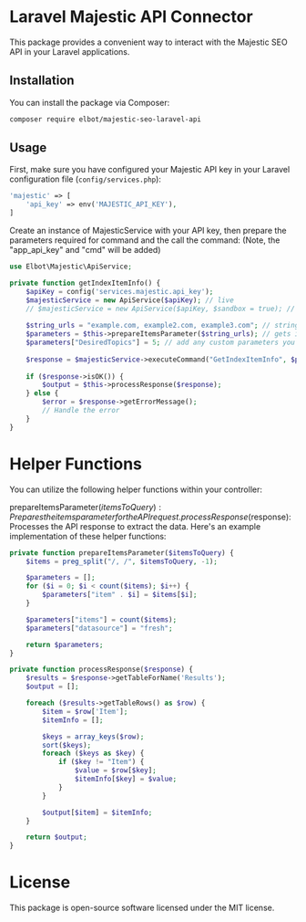 # Laravel Majestic API Connector

This package provides a convenient way to interact with the Majestic SEO API in your Laravel applications.

## Installation

You can install the package via Composer:

```bash
composer require elbot/majestic-seo-laravel-api
```

## Usage

First, make sure you have configured your Majestic API key in your Laravel configuration file (`config/services.php`):

```php
'majestic' => [
    'api_key' => env('MAJESTIC_API_KEY'),
]
```
Create an instance of MajesticService with your API key, then prepare the parameters required for command and the call the command:
(Note, the "app_api_key" and "cmd" will be added)
```php
use Elbot\Majestic\ApiService;

private function getIndexItemInfo() {
    $apiKey = config('services.majestic.api_key');
    $majesticService = new ApiService($apiKey); // live
    // $majesticService = new ApiService($apiKey, $sandbox = true); // dev
    
    $string_urls = "example.com, example2.com, example3.com"; // string format urls
    $parameters = $this->prepareItemsParameter($string_urls); // gets items count and structures each item
    $parameters["DesiredTopics"] = 5; // add any custom parameters you would like to set
    
    $response = $majesticService->executeCommand("GetIndexItemInfo", $parameters); // execute command
    
    if ($response->isOK()) {
        $output = $this->processResponse($response);
    } else {
        $error = $response->getErrorMessage();
        // Handle the error
    }
}

```
# Helper Functions
You can utilize the following helper functions within your controller:

prepareItemsParameter($itemsToQuery): Prepares the items parameter for the API request.
processResponse($response): Processes the API response to extract the data.
Here's an example implementation of these helper functions:
```php
private function prepareItemsParameter($itemsToQuery) {
    $items = preg_split("/, /", $itemsToQuery, -1);

    $parameters = [];
    for ($i = 0; $i < count($items); $i++) {
        $parameters["item" . $i] = $items[$i];
    }

    $parameters["items"] = count($items);
    $parameters["datasource"] = "fresh";

    return $parameters;
}

private function processResponse($response) {
    $results = $response->getTableForName('Results');
    $output = [];

    foreach ($results->getTableRows() as $row) {
        $item = $row['Item'];
        $itemInfo = [];

        $keys = array_keys($row);
        sort($keys);
        foreach ($keys as $key) {
            if ($key != "Item") {
                $value = $row[$key];
                $itemInfo[$key] = $value;
            }
        }

        $output[$item] = $itemInfo;
    }

    return $output;
}
```

# License
This package is open-source software licensed under the MIT license.
